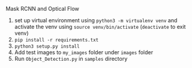 Mask RCNN and Optical Flow

1. set up virtual environment using `python3 -m virtualenv venv` and activate the venv using `source venv/bin/activate` (`deactivate` to exit venv)
2. `pip install -r requirements.txt`
3. `python3 setup.py install`
4. Add test images to `my_images` folder under `images` folder
5. Run `Object_Detection.py` in `samples` directory

